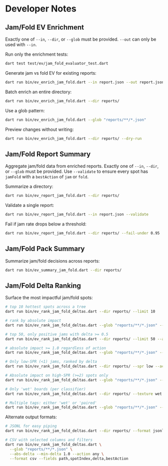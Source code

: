 # Developer Notes

## Jam/Fold EV Enrichment

Exactly one of `--in`, `--dir`, or `--glob` must be provided. `--out` can only be used with `--in`.

Run only the enrichment tests:

```sh
dart test test/ev/jam_fold_evaluator_test.dart
```

Generate jam vs fold EV for existing reports:

```sh
dart run bin/ev_enrich_jam_fold.dart --in report.json --out report.json
```

Batch enrich an entire directory:

```sh
dart run bin/ev_enrich_jam_fold.dart --dir reports/
```

Use a glob pattern:

```sh
dart run bin/ev_enrich_jam_fold.dart --glob "reports/**/*.json"
```

Preview changes without writing:

```sh
dart run bin/ev_enrich_jam_fold.dart --dir reports/ --dry-run
```

## Jam/Fold Report Summary

Aggregate jam/fold data from enriched reports. Exactly one of `--in`, `--dir`, or `--glob` must be provided. Use `--validate` to ensure every spot has `jamFold` with a `bestAction` of `jam` or `fold`.

Summarize a directory:

```sh
dart run bin/ev_report_jam_fold.dart --dir reports/
```

Validate a single report:

```sh
dart run bin/ev_report_jam_fold.dart --in report.json --validate
```

Fail if jam rate drops below a threshold:

```sh
dart run bin/ev_report_jam_fold.dart --dir reports/ --fail-under 0.95
```

## Jam/Fold Pack Summary

Summarize jam/fold decisions across reports:

```sh
dart run bin/ev_summary_jam_fold.dart --dir reports/
```

## Jam/Fold Delta Ranking

Surface the most impactful jam/fold spots:

```sh
# top 10 hottest spots across a tree
dart run bin/ev_rank_jam_fold_deltas.dart --dir reports/ --limit 10

# rank by absolute impact
dart run bin/ev_rank_jam_fold_deltas.dart --glob "reports/**/*.json" --abs-delta

# top 50, only positive jams with delta >= 0.5
dart run bin/ev_rank_jam_fold_deltas.dart --dir reports/ --limit 50 --action jam --min-delta 0.5

# absolute impact >= 1.0 regardless of action
dart run bin/ev_rank_jam_fold_deltas.dart --glob "reports/**/*.json" --abs-delta --min-delta 1.0

# Only low-SPR (<1) jams, ranked by delta
dart run bin/ev_rank_jam_fold_deltas.dart --dir reports/ --spr low --action jam

# Absolute impact on high-SPR (>=2) spots only
dart run bin/ev_rank_jam_fold_deltas.dart --glob "reports/**/*.json" --spr high --abs-delta --min-delta 1.0

# Only 'wet' boards (per classifier)
dart run bin/ev_rank_jam_fold_deltas.dart --dir reports/ --texture wet

# Multiple tags: either 'wet' or 'paired'
dart run bin/ev_rank_jam_fold_deltas.dart --glob "reports/**/*.json" --texture wet,paired --limit 50
```

Alternate output formats:

```sh
# JSONL for easy piping
dart run bin/ev_rank_jam_fold_deltas.dart --dir reports/ --format jsonl

# CSV with selected columns and filters
dart run bin/ev_rank_jam_fold_deltas.dart \
  --glob "reports/**/*.json" \
  --abs-delta --min-delta 1.0 --action any \
  --format csv --fields path,spotIndex,delta,bestAction
```
